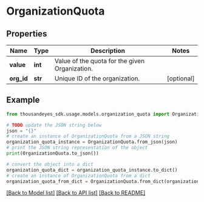# OrganizationQuota


## Properties

Name | Type | Description | Notes
------------ | ------------- | ------------- | -------------
**value** | **int** | Value of the quota for the given Organization. | 
**org_id** | **str** | Unique ID of the organization. | [optional] 

## Example

```python
from thousandeyes_sdk.usage.models.organization_quota import OrganizationQuota

# TODO update the JSON string below
json = "{}"
# create an instance of OrganizationQuota from a JSON string
organization_quota_instance = OrganizationQuota.from_json(json)
# print the JSON string representation of the object
print(OrganizationQuota.to_json())

# convert the object into a dict
organization_quota_dict = organization_quota_instance.to_dict()
# create an instance of OrganizationQuota from a dict
organization_quota_from_dict = OrganizationQuota.from_dict(organization_quota_dict)
```
[[Back to Model list]](../README.md#documentation-for-models) [[Back to API list]](../README.md#documentation-for-api-endpoints) [[Back to README]](../README.md)


